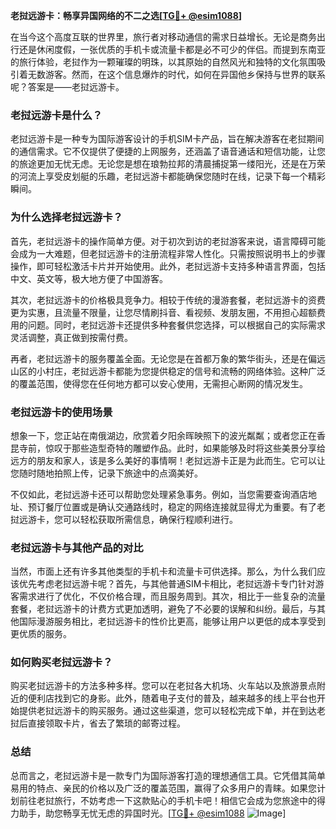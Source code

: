 **老挝远游卡：畅享异国网络的不二之选[[TG💪+ @esim1088](https://t.me/s/esim1088)]**

在当今这个高度互联的世界里，旅行者对移动通信的需求日益增长。无论是商务出行还是休闲度假，一张优质的手机卡或流量卡都是必不可少的伴侣。而提到东南亚的旅行体验，老挝作为一颗璀璨的明珠，以其原始的自然风光和独特的文化氛围吸引着无数游客。然而，在这个信息爆炸的时代，如何在异国他乡保持与世界的联系呢？答案是——老挝远游卡。

### 老挝远游卡是什么？

老挝远游卡是一种专为国际游客设计的手机SIM卡产品，旨在解决游客在老挝期间的通信需求。它不仅提供了便捷的上网服务，还涵盖了语音通话和短信功能，让您的旅途更加无忧无虑。无论您是想在琅勃拉邦的清晨捕捉第一缕阳光，还是在万荣的河流上享受皮划艇的乐趣，老挝远游卡都能确保您随时在线，记录下每一个精彩瞬间。

### 为什么选择老挝远游卡？

首先，老挝远游卡的操作简单方便。对于初次到访的老挝游客来说，语言障碍可能会成为一大难题，但老挝远游卡的注册流程非常人性化。只需按照说明书上的步骤操作，即可轻松激活卡片并开始使用。此外，老挝远游卡支持多种语言界面，包括中文、英文等，极大地方便了中国游客。

其次，老挝远游卡的价格极具竞争力。相较于传统的漫游套餐，老挝远游卡的资费更为实惠，且流量不限量，让您尽情刷抖音、看视频、发朋友圈，不用担心超额费用的问题。同时，老挝远游卡还提供多种套餐供您选择，可以根据自己的实际需求灵活调整，真正做到按需付费。

再者，老挝远游卡的服务覆盖全面。无论您是在首都万象的繁华街头，还是在偏远山区的小村庄，老挝远游卡都能为您提供稳定的信号和流畅的网络体验。这种广泛的覆盖范围，使得您在任何地方都可以安心使用，无需担心断网的情况发生。

### 老挝远游卡的使用场景

想象一下，您正站在南俄湖边，欣赏着夕阳余晖映照下的波光粼粼；或者您正在香昆寺前，惊叹于那些造型奇特的雕塑作品。此时，如果能够及时将这些美景分享给远方的朋友和家人，该是多么美好的事情啊！老挝远游卡正是为此而生。它可以让您随时随地拍照上传，记录下旅途中的点滴美好。

不仅如此，老挝远游卡还可以帮助您处理紧急事务。例如，当您需要查询酒店地址、预订餐厅位置或是确认交通路线时，稳定的网络连接就显得尤为重要。有了老挝远游卡，您可以轻松获取所需信息，确保行程顺利进行。

### 老挝远游卡与其他产品的对比

当然，市面上还有许多其他类型的手机卡和流量卡可供选择。那么，为什么我们应该优先考虑老挝远游卡呢？首先，与其他普通SIM卡相比，老挝远游卡专门针对游客需求进行了优化，不仅价格合理，而且服务周到。其次，相比于一些复杂的流量套餐，老挝远游卡的计费方式更加透明，避免了不必要的误解和纠纷。最后，与其他国际漫游服务相比，老挝远游卡的性价比更高，能够让用户以更低的成本享受到更优质的服务。

### 如何购买老挝远游卡？

购买老挝远游卡的方法多种多样。您可以在老挝各大机场、火车站以及旅游景点附近的便利店找到它的身影。此外，随着电子支付的普及，越来越多的线上平台也开始提供老挝远游卡的购买服务。通过这些渠道，您可以轻松完成下单，并在到达老挝后直接领取卡片，省去了繁琐的邮寄过程。

### 总结

总而言之，老挝远游卡是一款专门为国际游客打造的理想通信工具。它凭借其简单易用的特点、亲民的价格以及广泛的覆盖范围，赢得了众多用户的青睐。如果您计划前往老挝旅行，不妨考虑一下这款贴心的手机卡吧！相信它会成为您旅途中的得力助手，助您畅享无忧无虑的异国时光。[[TG💪+ @esim1088](https://t.me/s/esim1088) ![Image](https://i.postimg.cc/4NQfJmqS/Snipaste-2025-05-13-00-14-12.png)]